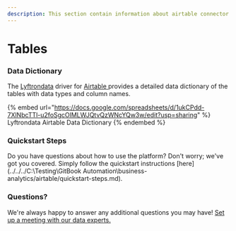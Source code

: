 ```yaml
---
description: This section contain information about airtable connector tables information
---
```


# Tables

### Data Dictionary

The [Lyftrondata](https://www.lyftrondata.com/) driver for [Airtable](https://www.lyftrondata.com/integration/business-analytics/airtable//)[ ](https://www.lyftrondata.com/integration/airtable/)provides a detailed data dictionary of the tables with data types and column names.

{% embed url="https://docs.google.com/spreadsheets/d/1ukCPdd-7XlNbcTTl-u2foSgcOlMLWJQtvQzWNcYQw3w/edit?usp=sharing" %}
Lyftrondata Airtable Data Dictionary
{% endembed %}

### Quickstart Steps

Do you have questions about how to use the platform? Don't worry; we've got you covered. Simply follow the quickstart instructions [here](../../../C:\Testing\GitBook Automation\business-analytics/airtable/quickstart-steps.md).

### Questions? <a href="#questions" id="questions"></a>

We're always happy to answer any additional questions you may have! [Set up a meeting with our data experts.](https://www.lyftrondata.com/book-a-meeting/)

